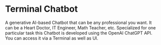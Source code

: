 
# Terminal Chatbot

A generative AI-based Chatbot that can be any professional you want. It can be a Heart Doctor, IT Engineer, Math Teacher, etc. Specialized for one particular task this Chatbot is developed using the OpenAI ChatGPT API. You can access it via a Terminal as well as UI.

